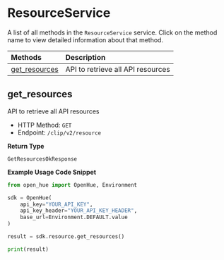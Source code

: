 # ResourceService

A list of all methods in the `ResourceService` service. Click on the method name to view detailed information about that method.

| Methods                         | Description                       |
| :------------------------------ | :-------------------------------- |
| [get_resources](#get_resources) | API to retrieve all API resources |

## get_resources

API to retrieve all API resources

- HTTP Method: `GET`
- Endpoint: `/clip/v2/resource`

**Return Type**

`GetResourcesOkResponse`

**Example Usage Code Snippet**

```python
from open_hue import OpenHue, Environment

sdk = OpenHue(
    api_key="YOUR_API_KEY",
    api_key_header="YOUR_API_KEY_HEADER",
    base_url=Environment.DEFAULT.value
)

result = sdk.resource.get_resources()

print(result)
```

<!-- This file was generated by liblab | https://liblab.com/ -->
